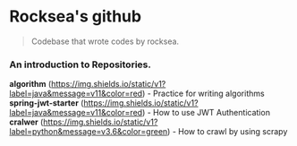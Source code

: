 # Rocksea's github

> Codebase that wrote codes by rocksea.

### An introduction to Repositories.

**algorithm** (https://img.shields.io/static/v1?label=java&message=v11&color=red) - Practice for writing algorithms
**spring-jwt-starter** (https://img.shields.io/static/v1?label=java&message=v11&color=red) - How to use JWT Authentication
**cralwer** (https://img.shields.io/static/v1?label=python&message=v3.6&color=green) - How to crawl by using scrapy